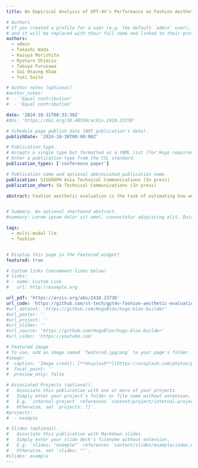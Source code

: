 ```yaml
---
title: An Empirical Analysis of GPT-4V's Performance on Fashion Aesthetic Evaluation'

# Authors
# If you created a profile for a user (e.g. the default `admin` user), write the username (folder name) here
# and it will be replaced with their full name and linked to their profile.
authors:
  - admin
  - Takashi Wada
  - Kazuya Morishita
  - Ryotaro Shimizu
  - Takuya Furusawa
  - Sai Htaung Kham
  - Yuki Saito

# Author notes (optional)
#author_notes:
#  - 'Equal contribution'
#  - 'Equal contribution'

date: '2024-10-31T08:33:30Z'
#doi: 'https://doi.org/10.48550/arXiv.2410.23730'

# Schedule page publish date (NOT publication's date).
publishDate: '2024-10-30T00:00:00Z'

# Publication type.
# Accepts a single type but formatted as a YAML list (for Hugo requirements).
# Enter a publication type from the CSL standard.
publication_types: ['conference paper']

# Publication name and optional abbreviated publication name.
publication: SIGGRAPH Asia Technical Communications (In press)
publication_short: SA Technical Communications (In press)

abstract: Fashion aesthetic evaluation is the task of estimating how well the outfits worn by individuals in images suit them. In this work, we examine the zero-shot performance of GPT-4V on this task for the first time. We show that its predictions align fairly well with human judgments on our datasets, and also find that it struggles with ranking outfits in similar colors. The code is available at https://github.com/st-tech/gpt4v-fashion-aesthetic-evaluation.


# Summary. An optional shortened abstract.
#summary: Lorem ipsum dolor sit amet, consectetur adipiscing elit. Duis posuere tellus ac convallis placerat. Proin tincidunt magna sed ex sollicitudin condimentum.

tags:
  - multi-modal llm
  - fashion


# Display this page in the Featured widget?
featured: true

# Custom links (uncomment lines below)
# links:
# - name: Custom Link
#   url: http://example.org

url_pdf: 'https://arxiv.org/abs/2410.23730'
url_code: 'https://github.com/st-tech/gpt4v-fashion-aesthetic-evaluation'
#url_dataset: 'https://github.com/HugoBlox/hugo-blox-builder'
#url_poster: ''
#url_project: ''
#url_slides: ''
#url_source: 'https://github.com/HugoBlox/hugo-blox-builder'
#url_video: 'https://youtube.com'

# Featured image
# To use, add an image named `featured.jpg/png` to your page's folder.
#image:
#  caption: 'Image credit: [**Unsplash**](https://unsplash.com/photos/pLCdAaMFLTE)'
#  focal_point: ''
#  preview_only: false

# Associated Projects (optional).
#   Associate this publication with one or more of your projects.
#   Simply enter your project's folder or file name without extension.
#   E.g. `internal-project` references `content/project/internal-project/index.md`.
#   Otherwise, set `projects: []`.
#projects:
#  - example

# Slides (optional).
#   Associate this publication with Markdown slides.
#   Simply enter your slide deck's filename without extension.
#   E.g. `slides: "example"` references `content/slides/example/index.md`.
#   Otherwise, set `slides: ""`.
#slides: example
---
```

